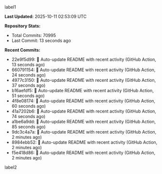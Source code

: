 
label1 
<!-- ACTIVITY_START -->
**Last Updated:** 2025-10-11 02:53:09 UTC

**Repository Stats:**
- Total Commits: 70995
- Last Commit: 13 seconds ago

**Recent Commits:**
- 22e9f5d99: 🤖 Auto-update README with recent activity (GitHub Action, 13 seconds ago)
- 660791154: 🤖 Auto-update README with recent activity (GitHub Action, 24 seconds ago)
- 4977c3150: 🤖 Auto-update README with recent activity (GitHub Action, 37 seconds ago)
- b16aefdf5: 🤖 Auto-update README with recent activity (GitHub Action, 51 seconds ago)
- 4f8e08174: 🤖 Auto-update README with recent activity (GitHub Action, 60 seconds ago)
- 41a7202b6: 🤖 Auto-update README with recent activity (GitHub Action, 74 seconds ago)
- a1be6a9dd: 🤖 Auto-update README with recent activity (GitHub Action, 85 seconds ago)
- 9dc3c4a7a: 🤖 Auto-update README with recent activity (GitHub Action, 2 minutes ago)
- 8984ebb52: 🤖 Auto-update README with recent activity (GitHub Action, 2 minutes ago)
- f5e418d86: 🤖 Auto-update README with recent activity (GitHub Action, 2 minutes ago)
<!-- ACTIVITY_END -->

label2
